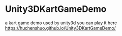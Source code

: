# Unity3DKartGameDemo
a kart game demo used by unity3d you can play it here https://huchenshuo.github.io/Unity3DKartGameDemo/
